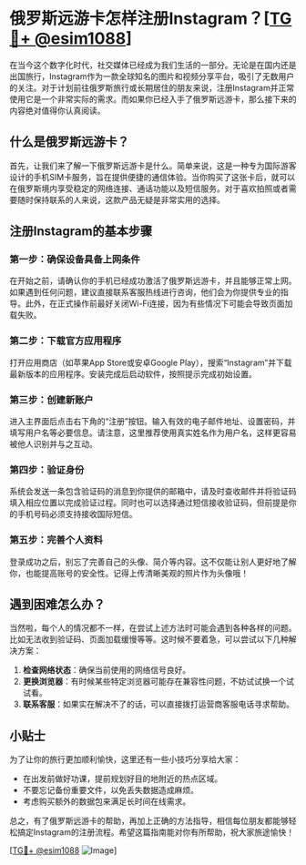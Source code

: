 # 俄罗斯远游卡怎样注册Instagram？[[TG💪+ @esim1088](https://t.me/s/esim1088)]

在当今这个数字化时代，社交媒体已经成为我们生活的一部分。无论是在国内还是出国旅行，Instagram作为一款全球知名的图片和视频分享平台，吸引了无数用户的关注。对于计划前往俄罗斯旅行或长期居住的朋友来说，注册Instagram并正常使用它是一个非常实际的需求。而如果你已经入手了俄罗斯远游卡，那么接下来的内容绝对值得你认真阅读。

## 什么是俄罗斯远游卡？

首先，让我们来了解一下俄罗斯远游卡是什么。简单来说，这是一种专为国际游客设计的手机SIM卡服务，旨在提供便捷的通信体验。当你购买了这张卡后，就可以在俄罗斯境内享受稳定的网络连接、通话功能以及短信服务。对于喜欢拍照或者需要随时保持联系的人来说，这款产品无疑是非常实用的选择。

## 注册Instagram的基本步骤

### 第一步：确保设备具备上网条件

在开始之前，请确认你的手机已经成功激活了俄罗斯远游卡，并且能够正常上网。如果遇到任何问题，建议直接联系客服热线进行咨询，他们会为你提供专业的指导。此外，在正式操作前最好关闭Wi-Fi连接，因为有些情况下可能会导致页面加载失败。

### 第二步：下载官方应用程序

打开应用商店（如苹果App Store或安卓Google Play），搜索“Instagram”并下载最新版本的应用程序。安装完成后启动软件，按照提示完成初始设置。

### 第三步：创建新账户

进入主界面后点击右下角的“注册”按钮。输入有效的电子邮件地址、设置密码，并填写用户名等必要信息。请注意，这里推荐使用真实姓名作为用户名，这样更容易被他人识别并与之互动。

### 第四步：验证身份

系统会发送一条包含验证码的消息到你提供的邮箱中，请及时查收邮件并将验证码填入相应位置以完成验证过程。同时也可以选择通过短信接收验证码，但前提是你的手机号码必须支持接收国际短信。

### 第五步：完善个人资料

登录成功之后，别忘了完善自己的头像、简介等内容。这不仅能让别人更好地了解你，也能提高账号的安全性。记得上传清晰美观的照片作为头像哦！

## 遇到困难怎么办？

当然啦，每个人的情况都不一样，在尝试上述方法时可能会遇到各种各样的问题。比如无法收到验证码、页面加载缓慢等等。这时候不要着急，可以尝试以下几种解决方案：

1. **检查网络状态**：确保当前使用的网络信号良好。
2. **更换浏览器**：有时候某些特定浏览器可能存在兼容性问题，不妨试试换一个试试看。
3. **联系客服**：如果实在解决不了的话，可以直接拨打运营商客服电话寻求帮助。

## 小贴士

为了让你的旅行更加顺利愉快，这里还有一些小技巧分享给大家：
- 在出发前做好功课，提前规划好目的地附近的热点区域。
- 不要忘记备份重要文件，以免丢失数据造成麻烦。
- 考虑购买额外的数据包来满足长时间在线需求。

总之，有了俄罗斯远游卡的帮助，再加上正确的方法指导，相信每位朋友都能够轻松搞定Instagram的注册流程。希望这篇指南能对你有所帮助，祝大家旅途愉快！

[[TG💪+ @esim1088](https://t.me/s/esim1088) ![Image](https://i.postimg.cc/4NQfJmqS/Snipaste-2025-05-13-00-14-12.png)]